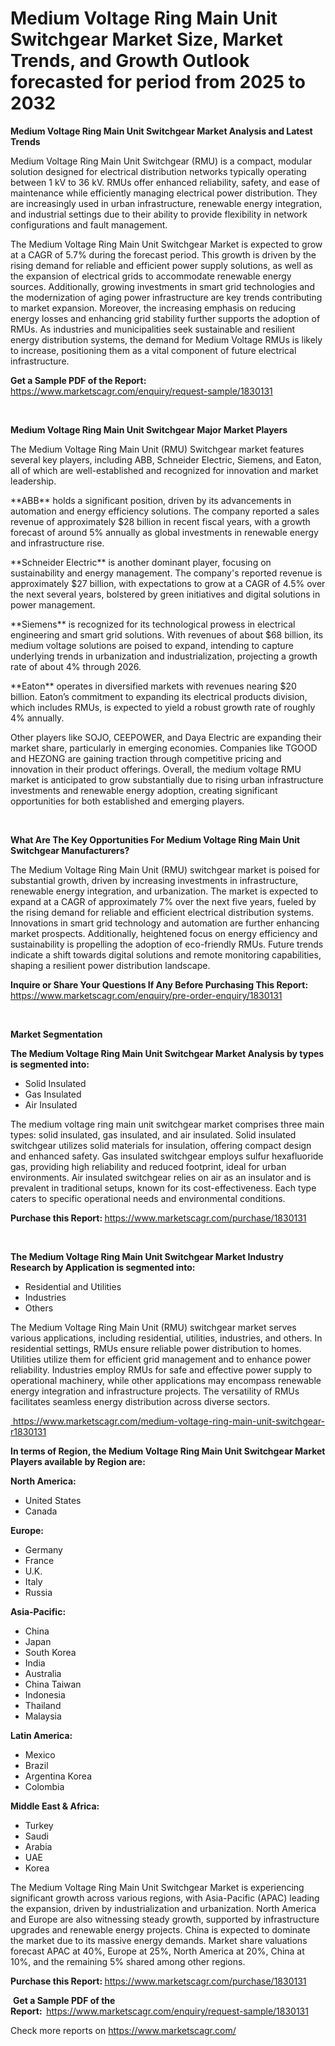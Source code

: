 <p><h1>Medium Voltage Ring Main Unit Switchgear Market Size, Market Trends, and Growth Outlook forecasted for period from 2025 to 2032</h1></p><p><strong>Medium Voltage Ring Main Unit Switchgear Market Analysis and Latest Trends</strong></p>
<p><p>Medium Voltage Ring Main Unit Switchgear (RMU) is a compact, modular solution designed for electrical distribution networks typically operating between 1 kV to 36 kV. RMUs offer enhanced reliability, safety, and ease of maintenance while efficiently managing electrical power distribution. They are increasingly used in urban infrastructure, renewable energy integration, and industrial settings due to their ability to provide flexibility in network configurations and fault management.</p><p>The Medium Voltage Ring Main Unit Switchgear Market is expected to grow at a CAGR of 5.7% during the forecast period. This growth is driven by the rising demand for reliable and efficient power supply solutions, as well as the expansion of electrical grids to accommodate renewable energy sources. Additionally, growing investments in smart grid technologies and the modernization of aging power infrastructure are key trends contributing to market expansion. Moreover, the increasing emphasis on reducing energy losses and enhancing grid stability further supports the adoption of RMUs. As industries and municipalities seek sustainable and resilient energy distribution systems, the demand for Medium Voltage RMUs is likely to increase, positioning them as a vital component of future electrical infrastructure.</p></p>
<p><strong>Get a Sample PDF of the Report:&nbsp;</strong> <a href="https://www.marketscagr.com/enquiry/request-sample/1830131?utm_campaign=3115&utm_medium=2&utm_source=Github&utm_content=ia&utm_term=07042025&utm_id=medium-voltage-ring-main-unit-switchgear">https://www.marketscagr.com/enquiry/request-sample/1830131</a></p>
<p>&nbsp;</p>
<p><strong>Medium Voltage Ring Main Unit Switchgear Major Market Players</strong></p>
<p><p>The Medium Voltage Ring Main Unit (RMU) Switchgear market features several key players, including ABB, Schneider Electric, Siemens, and Eaton, all of which are well-established and recognized for innovation and market leadership. </p><p>**ABB** holds a significant position, driven by its advancements in automation and energy efficiency solutions. The company reported a sales revenue of approximately $28 billion in recent fiscal years, with a growth forecast of around 5% annually as global investments in renewable energy and infrastructure rise.</p><p>**Schneider Electric** is another dominant player, focusing on sustainability and energy management. The company's reported revenue is approximately $27 billion, with expectations to grow at a CAGR of 4.5% over the next several years, bolstered by green initiatives and digital solutions in power management.</p><p>**Siemens** is recognized for its technological prowess in electrical engineering and smart grid solutions. With revenues of about $68 billion, its medium voltage solutions are poised to expand, intending to capture underlying trends in urbanization and industrialization, projecting a growth rate of about 4% through 2026.</p><p>**Eaton** operates in diversified markets with revenues nearing $20 billion. Eaton’s commitment to expanding its electrical products division, which includes RMUs, is expected to yield a robust growth rate of roughly 4% annually.</p><p>Other players like SOJO, CEEPOWER, and Daya Electric are expanding their market share, particularly in emerging economies. Companies like TGOOD and HEZONG are gaining traction through competitive pricing and innovation in their product offerings. Overall, the medium voltage RMU market is anticipated to grow substantially due to rising urban infrastructure investments and renewable energy adoption, creating significant opportunities for both established and emerging players.</p></p>
<p>&nbsp;</p>
<p><strong>What Are The Key Opportunities For Medium Voltage Ring Main Unit Switchgear Manufacturers?</strong></p>
<p><p>The Medium Voltage Ring Main Unit (RMU) switchgear market is poised for substantial growth, driven by increasing investments in infrastructure, renewable energy integration, and urbanization. The market is expected to expand at a CAGR of approximately 7% over the next five years, fueled by the rising demand for reliable and efficient electrical distribution systems. Innovations in smart grid technology and automation are further enhancing market prospects. Additionally, heightened focus on energy efficiency and sustainability is propelling the adoption of eco-friendly RMUs. Future trends indicate a shift towards digital solutions and remote monitoring capabilities, shaping a resilient power distribution landscape.</p></p>
<p><strong>Inquire or Share Your Questions If Any Before Purchasing This Report:</strong> <a href="https://www.marketscagr.com/enquiry/pre-order-enquiry/1830131?utm_campaign=3115&utm_medium=2&utm_source=Github&utm_content=ia&utm_term=07042025&utm_id=medium-voltage-ring-main-unit-switchgear">https://www.marketscagr.com/enquiry/pre-order-enquiry/1830131</a></p>
<p>&nbsp;</p>
<p><strong>Market Segmentation</strong></p>
<p><strong>The Medium Voltage Ring Main Unit Switchgear Market Analysis by types is segmented into:</strong></p>
<p><ul><li>Solid Insulated</li><li>Gas Insulated</li><li>Air Insulated</li></ul></p>
<p><p>The medium voltage ring main unit switchgear market comprises three main types: solid insulated, gas insulated, and air insulated. Solid insulated switchgear utilizes solid materials for insulation, offering compact design and enhanced safety. Gas insulated switchgear employs sulfur hexafluoride gas, providing high reliability and reduced footprint, ideal for urban environments. Air insulated switchgear relies on air as an insulator and is prevalent in traditional setups, known for its cost-effectiveness. Each type caters to specific operational needs and environmental conditions.</p></p>
<p><strong>Purchase this Report:&nbsp;</strong><a href="https://www.marketscagr.com/purchase/1830131?utm_campaign=3115&utm_medium=2&utm_source=Github&utm_content=ia&utm_term=07042025&utm_id=medium-voltage-ring-main-unit-switchgear">https://www.marketscagr.com/purchase/1830131</a></p>
<p>&nbsp;</p>
<p><strong>The Medium Voltage Ring Main Unit Switchgear Market Industry Research by Application is segmented into:</strong></p>
<p><ul><li>Residential and Utilities</li><li>Industries</li><li>Others</li></ul></p>
<p><p>The Medium Voltage Ring Main Unit (RMU) switchgear market serves various applications, including residential, utilities, industries, and others. In residential settings, RMUs ensure reliable power distribution to homes. Utilities utilize them for efficient grid management and to enhance power reliability. Industries employ RMUs for safe and effective power supply to operational machinery, while other applications may encompass renewable energy integration and infrastructure projects. The versatility of RMUs facilitates seamless energy distribution across diverse sectors.</p></p>
<p><a href="https://www.marketscagr.com/medium-voltage-ring-main-unit-switchgear-r1830131?utm_campaign=3115&utm_medium=2&utm_source=Github&utm_content=ia&utm_term=07042025&utm_id=medium-voltage-ring-main-unit-switchgear">&nbsp;https://www.marketscagr.com/medium-voltage-ring-main-unit-switchgear-r1830131</a></p>
<p><strong>In terms of Region, the Medium Voltage Ring Main Unit Switchgear Market Players available by Region are:</strong></p>
<p>
    <p> <strong> North America: </strong>
        <ul>
            <li>United States</li>
            <li>Canada</li>
        </ul>
        </p> 
    <p> <strong> Europe: </strong>
        <ul>
            <li>Germany</li>
            <li>France</li>
            <li>U.K.</li>
            <li>Italy</li>
            <li>Russia</li>
        </ul>
        </p> 
    <p> <strong> Asia-Pacific: </strong>
        <ul>
            <li>China</li>
            <li>Japan</li>
            <li>South Korea</li>
            <li>India</li>
            <li>Australia</li>
            <li>China Taiwan</li>
            <li>Indonesia</li>
            <li>Thailand</li>
            <li>Malaysia</li>
        </ul>
        </p> 
    <p> <strong> Latin America: </strong>
        <ul>
            <li>Mexico</li>
            <li>Brazil</li>
            <li>Argentina Korea</li>
            <li>Colombia</li>
        </ul>
        </p> 
    <p> <strong> Middle East & Africa: </strong>
        <ul>
            <li>Turkey</li>
            <li>Saudi</li>
            <li>Arabia</li>
            <li>UAE</li>
            <li>Korea</li>
        </ul>
    </p>
    </p>
<p><p>The Medium Voltage Ring Main Unit Switchgear Market is experiencing significant growth across various regions, with Asia-Pacific (APAC) leading the expansion, driven by industrialization and urbanization. North America and Europe are also witnessing steady growth, supported by infrastructure upgrades and renewable energy projects. China is expected to dominate the market due to its massive energy demands. Market share valuations forecast APAC at 40%, Europe at 25%, North America at 20%, China at 10%, and the remaining 5% shared among other regions.</p></p>
<p><strong>Purchase this Report: </strong><a href="https://www.marketscagr.com/purchase/1830131?utm_campaign=3115&utm_medium=2&utm_source=Github&utm_content=ia&utm_term=07042025&utm_id=medium-voltage-ring-main-unit-switchgear">https://www.marketscagr.com/purchase/1830131</a></p>
<p>&nbsp;<strong>Get a Sample PDF of the Report:&nbsp;&nbsp;</strong><a href="https://www.marketscagr.com/enquiry/request-sample/1830131?utm_campaign=3115&utm_medium=2&utm_source=Github&utm_content=ia&utm_term=07042025&utm_id=medium-voltage-ring-main-unit-switchgear">https://www.marketscagr.com/enquiry/request-sample/1830131</a></p>
<p><strong></strong></p>
<p>Check more reports on <a href="https://www.marketscagr.com/?utm_campaign=3115&utm_medium=2&utm_source=Github&utm_content=ia&utm_term=07042025&utm_id=medium-voltage-ring-main-unit-switchgear">https://www.marketscagr.com/</a></p>